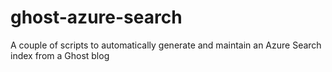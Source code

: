 # ghost-azure-search
A couple of scripts to automatically generate and maintain an Azure Search index from a Ghost blog
